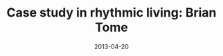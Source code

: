 ---
layout: message
category: message
series: "Rhythm"
title: "Case study in rhythmic living: Brian Tome"
date: 2013-04-20
program-description: "Program&#58; WK1 Rhythm"
program: "http://www.crossroads.net/players/media/hq/04_20-21_13Program_LO.pdf"
program-title: "Case study in rhythmic living&#58; Brian Tome"
video-description: "Brian Tome presents a case study in rhythmic living."
video-title: "Case study in rhythmic living&#58; Brian Tome"
video: "https://s3.amazonaws.com/crossroadsvideomessages/rhythm_01a.mp4"
video-poster: "https://www.crossroads.net/uploadedfiles/rhythm_01_still.jpg"
audio-description: "Brian Tome presents a case study in rhythmic living."
audio: "http://www.crossroads.net/players/media/hq/rhythm_01a.mp3"
audio-title: "Case study in rhythmic living&#58; Brian Tome"
audio-duration: "36:03"
---